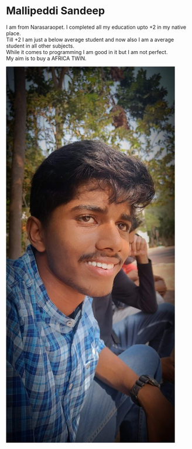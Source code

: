 # Mallipeddi Sandeep  
I am from Narasaraopet. I completed all my education upto +2 in my native place.  
Till +2 I am just a below average student and now also I am a average student in all other subjects.  
While it comes to programming I am good in it but I am not perfect.  
My aim is to buy a AFRICA TWIN.  

![Mallipeddi Sandeep](smallipe.jpg)  